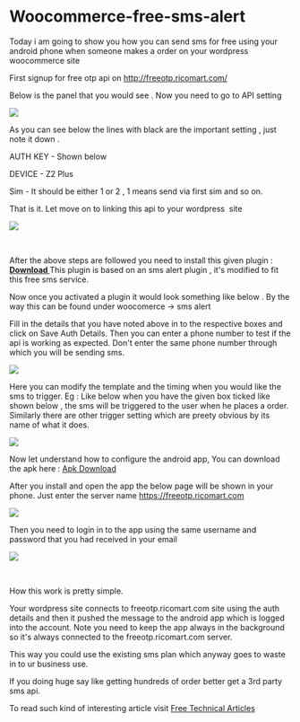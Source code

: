 # Woocommerce-free-sms-alert
Today i am going to show you how you can send sms for free using your android phone when someone makes a order on your wordpress woocommerce site

First signup for free otp api on <a href="http://freeotp.ricomart.com/">http://freeotp.ricomart.com/</a>

Below is the panel that you would see . Now you need to go to API setting

<img src="https://res.cloudinary.com/didyouknowthat/image/upload/v1619321435/rq1_ir7wup.jpg" />

As you can see below the lines with black are the important setting , just note it down .

AUTH KEY - Shown below

DEVICE - Z2 Plus

Sim - It should be either 1 or 2 , 1 means send via first sim and so on.

That is it. Let move on to linking this api to your wordpress  site

<img src="https://res.cloudinary.com/didyouknowthat/image/upload/v1619322131/rb4_asmp6e.jpg" />

&nbsp;

After the above steps are followed you need to install this given plugin : <strong><a href="http://google.com">Download </a></strong>This plugin is based on an sms alert plugin , it's modified to fit this free sms service.

Now once you activated a plugin it would look something like below . By the way this can be found under woocomerce -&gt; sms alert

Fill in the details that you have noted above in to the respective boxes and click on Save Auth Details. Then you can enter a phone number to test if the api is working as expected. Don't enter the same phone number through which you will be sending sms.

<img src="https://res.cloudinary.com/didyouknowthat/image/upload/v1619272190/r1_adu3iv.jpg" />

Here you can modify the template and the timing when you would like the sms to trigger. Eg : Like below when you have the given box ticked like shown below , the sms will be triggered to the user when he places a order. Similarly there are other trigger setting which are preety obvious by its name of what it does.

<img src="https://res.cloudinary.com/didyouknowthat/image/upload/v1619272191/r2_hhaobu.jpg" />

Now let understand how to configure the android app, You can download the apk here : <a href="https://freeotp.ricomart.com/assets/mobile-sms-gateway.apk">Apk Download</a>

After you install and open the app the below page will be shown in your phone. Just enter the server name https://freeotp.ricomart.com

<img src="https://res.cloudinary.com/didyouknowthat/image/upload/v1619325279/WhatsApp_Image_2021-04-25_at_10.02.26_AM_v5ss6l.jpg" />

Then you need to login in to the app using the same username and password that you had received in your email

<img src="https://res.cloudinary.com/didyouknowthat/image/upload/v1619325280/WhatsApp_Image_2021-04-25_at_10.03.09_AM_brfhgo.jpg" />

&nbsp;

How this work is pretty simple.

Your wordpress site connects to freeotp.ricomart.com site using the auth details and then it pushed the message to the android app which is logged into the account.
Note you need to keep the app always in the background so it's always connected to the freeotp.ricomart.com server.

This way you could use the existing sms plan which anyway goes to waste in to ur business use.

If you doing huge say like getting hundreds of order better get a 3rd party sms api.

To read such kind of interesting article visit <a href="https://blog.ricomart.com/free-woocommerce-order-sms-wordpress/">Free Technical Articles</a>
